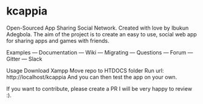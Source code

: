 # kcappia
Open-Sourced App Sharing Social Network.
Created with love by Ibukun Adegbola.
The aim of the project is to create an easy to use, social web app for sharing apps and games with friends.

Examples — Documentation — Wiki — Migrating — Questions — Forum — Gitter — Slack

Usage
Download Xampp
Move repo to HTDOCS folder
Run url: http://localhost/kcappia
And you can then test the app on your own.

If you want to contribute, please create a PR I will be very happy to review :).
